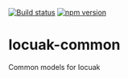 [![Build status](https://github.com/cuaklabs/iocuak/workflows/ci/badge.svg)](https://github.com/cuaklabs/iocuak/workflows/build/badge.svg)
[![npm version](https://img.shields.io/github/package-json/v/cuaklabs/iocuak?filename=packages%2Fiocuak-common%2Fpackage.json&style=plastic)](https://www.npmjs.com/package/@cuaklabs/iocuak-common)

# Iocuak-common

Common models for Iocuak

